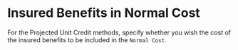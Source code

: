 # Insured Benefits in Normal Cost

For the Projected Unit Credit methods, specify whether you wish the cost
of the insured benefits to be included in the `Normal Cost`.
